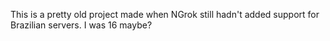 This is a pretty old project made when NGrok still hadn't added support for Brazilian servers. I was 16 maybe?

